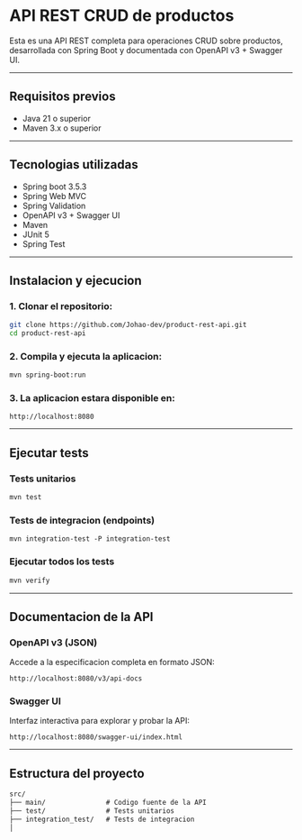 # API REST CRUD de productos

Esta es una API REST completa para operaciones CRUD sobre productos, desarrollada con Spring Boot y documentada con
OpenAPI v3 + Swagger UI.

---

## Requisitos previos

* Java 21 o superior
* Maven 3.x o superior

---

## Tecnologias utilizadas

* Spring boot 3.5.3
* Spring Web MVC
* Spring Validation
* OpenAPI v3 + Swagger UI
* Maven
* JUnit 5
* Spring Test

---

## Instalacion y ejecucion

### 1. Clonar el repositorio:

```bash
git clone https://github.com/Johao-dev/product-rest-api.git
cd product-rest-api
```

### 2. Compila y ejecuta la aplicacion:

```bash
mvn spring-boot:run
```

### 3. La aplicacion estara disponible en:

  `http://localhost:8080`

---

## Ejecutar tests

### Tests unitarios

```bash
mvn test
```

### Tests de integracion (endpoints)

```
mvn integration-test -P integration-test
```

### Ejecutar todos los tests

```bash
mvn verify
```

---

## Documentacion de la API

### OpenAPI v3 (JSON)

Accede a la especificacion completa en formato JSON:

`http://localhost:8080/v3/api-docs`

### Swagger UI

Interfaz interactiva para explorar y probar la API:

`http://localhost:8080/swagger-ui/index.html`

---

## Estructura del proyecto

```txt
src/
├── main/               # Codigo fuente de la API
├── test/               # Tests unitarios
├── integration_test/   # Tests de integracion
│
```